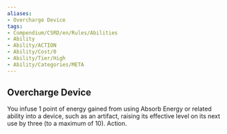 ```yaml
---
aliases:
- Overcharge Device
tags:
- Compendium/CSRD/en/Rules/Abilities
- Ability
- Ability/ACTION
- Ability/Cost/0
- Ability/Tier/High
- Ability/Categories/META
---
```


  
## Overcharge Device  
You infuse 1 point of energy gained from using Absorb Energy or related ability into a device, such as an artifact, raising its effective level on its next use by three (to a maximum of 10). Action. 